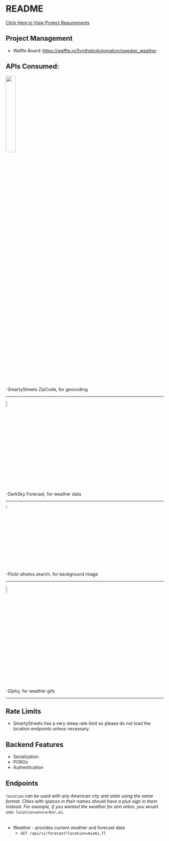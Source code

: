 # README

<a href="https://bit.ly/2TfKX92" target="_blank">Click Here to View Project Requirements</a>

## Project Management
- Waffle Board: https://waffle.io/SyntheticAutomation/sweater_weather


## APIs Consumed:

<img src="https://bit.ly/2GVzKnH" width="25%">

-SmartyStreets ZipCode, for geocoding
<hr>
<img src="https://pbs.twimg.com/profile_images/428154467448389632/gOij3QhC_400x400.png" width="7%">

-DarkSky Forecast, for weather data
<hr>
<img src="https://bit.ly/2SnnkqK" width="5%">

-Flickr photos.search, for background image
<hr>
<img src="https://bit.ly/2Nrr7m5" width="8%">

-Giphy, for weather gifs
<hr>

## Rate Limits
- SmartyStreets has a very steep rate limit so please do not load the location endpoints unless necessary.

## Backend Features
- Serialization
- POROs
- Authentication

## Endpoints
###### `location` can be used with any American city and state using the same format. Cities with spaces in their names should have a plus sign in them instead. For example, if you wanted the weather for ann arbor, you would use: `location=ann+arbor,mi`.
- Weather - provides current weather and forecast data
  - `GET /api/v1/forecast?location=miami,fl`
